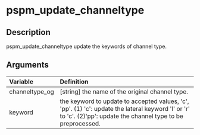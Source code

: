 # pspm_update_channeltype
## Description
pspm_update_channeltype update the keywords of channel type.

## Arguments
| Variable | Definition |
|:--|:--|
| channeltype_og | [string] the name of the original channel type. |
| keyword | the keyword to update to accepted values, 'c', 'pp'. (1) 'c': update the lateral keyword 'l' or 'r' to 'c'. (2)'pp': update the channel type to be preprocessed. |

